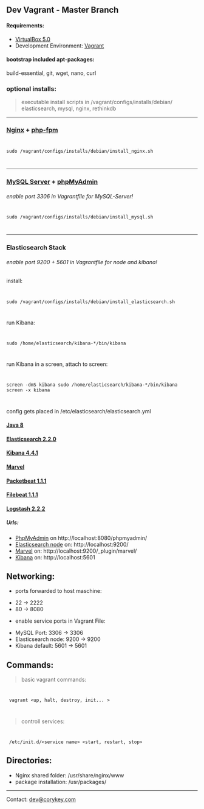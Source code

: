 ## Dev Vagrant - Master Branch

#### Requirements:
+ [VirtualBox 5.0](https://www.virtualbox.org/wiki/Downloads)
+ Development Environment: [Vagrant](https://www.vagrantup.com/downloads.html)

#### bootstrap included apt-packages:
build-essential, git, wget, nano, curl

### optional installs:

>executable install scripts in /vagrant/configs/installs/debian/<br>
>elasticsearch, mysql, nginx, rethinkdb
***
### [Nginx](http://nginx.org/) + [php-fpm](http://php-fpm.org/)

#
	sudo /vagrant/configs/installs/debian/install_nginx.sh
#
***
### [MySQL Server](https://www.mysql.de/) + [phpMyAdmin](https://www.phpmyadmin.net/)
###### enable port 3306 in Vagrantfile for MySQL-Server!
#
	sudo /vagrant/configs/installs/debian/install_mysql.sh
#
***
### Elasticsearch Stack
###### enable port 9200 + 5601 in Vagrantfile for node and kibana!
install:
#
	sudo /vagrant/configs/installs/debian/install_elasticsearch.sh
#

run Kibana:
#
	sudo /home/elasticsearch/kibana-*/bin/kibana
#
run Kibana in a screen, attach to screen:
#
	screen -dmS kibana sudo /home/elasticsearch/kibana-*/bin/kibana
    screen -x kibana
#
config gets placed in /etc/elasticsearch/elasticsearch.yml
<br>

#### [Java 8](http://www.oracle.com/technetwork/java/javase/overview/java8-2100321.html)
#### [Elasticsearch 2.2.0](https://www.elastic.co/products/elasticsearch)
#### [Kibana 4.4.1](https://www.elastic.co/products/kibana)
#### [Marvel](https://www.elastic.co/products/marvel)
#### [Packetbeat 1.1.1](https://www.elastic.co/products/beats)
#### [Filebeat 1.1.1](https://www.elastic.co/products/beats)
#### [Logstash 2.2.2](https://www.elastic.co/products/logstash)


##### Urls:
* [PhpMyAdmin](https://www.phpmyadmin.net/) on http://localhost:8080/phpmyadmin/
* [Elasticsearch node](https://www.elastic.co/guide/en/elasticsearch/reference/current/index.html) on: http://localhost:9200/
* [Marvel](https://www.elastic.co/guide/en/marvel/current/index.html) on: http://localhost:9200/_plugin/marvel/
* [Kibana](https://www.elastic.co/guide/en/kibana/current/index.html) on: http://localhost:5601
## Networking:

* ports forwarded to host maschine:
+ 22 -> 2222
+ 80 -> 8080

* enable service ports in Vagrant File:
+ MySQL Port: 3306 -> 3306
+ Elasticsearch node: 9200 -> 9200
+ Kibana default: 5601 -> 5601

## Commands:

> basic vagrant commands:
#
     vagrant <up, halt, destroy, init... >
 #
 > controll services:
  #
     /etc/init.d/<service name> <start, restart, stop>

## Directories:

 - Nginx shared folder: /usr/share/nginx/www
 - package installation: /usr/packages/


***
>
Contact: <dev@corykey.com>
>
